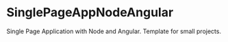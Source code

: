 SinglePageAppNodeAngular
========================

Single Page Application with Node and Angular. Template for small projects.

